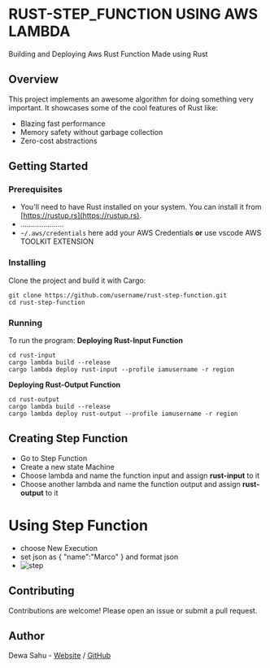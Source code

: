 # RUST-STEP_FUNCTION USING AWS LAMBDA

Building and Deploying Aws Rust Function Made using Rust

## Overview

This project implements an awesome algorithm for doing something very important. It showcases some of the cool features of Rust like:

- Blazing fast performance
- Memory safety without garbage collection
- Zero-cost abstractions

## Getting Started

### Prerequisites

- You'll need to have Rust installed on your system. You can install it from [https://rustup.rs](https://rustup.rs).
- .....................
- `~/.aws/credentials` here add your AWS Credentials **or** use vscode AWS TOOLKIT EXTENSION

### Installing

Clone the project and build it with Cargo:

```
git clone https://github.com/username/rust-step-function.git
cd rust-step-function
```

### Running

To run the program:
**Deploying Rust-Input Function**
```
cd rust-input
cargo lambda build --release
cargo lambda deploy rust-input --profile iamusername -r region
```
**Deploying Rust-Output Function**
```
cd rust-output
cargo lambda build --release
cargo lambda deploy rust-output --profile iamusername -r region
```

## Creating Step Function

- Go to Step Function
- Create a new state Machine
- Choose lambda and name the function input and assign **rust-input** to it
- Choose another lambda and name the function output and assign **rust-output** to it

# Using Step Function
- choose New Execution
- set json as {  "name":"Marco"  } and format json
- ![step](https://github.com/dewasahu2003/rust-step-function/assets/95997298/d6497869-0530-4213-ac8c-666f07111dc9)

## Contributing

Contributions are welcome! Please open an issue or submit a pull request.

## Author

Dewa Sahu - [Website](https://portfolio-beryl-seven-13.vercel.app/) / [GitHub](https://github.com/dewasahu2003)

